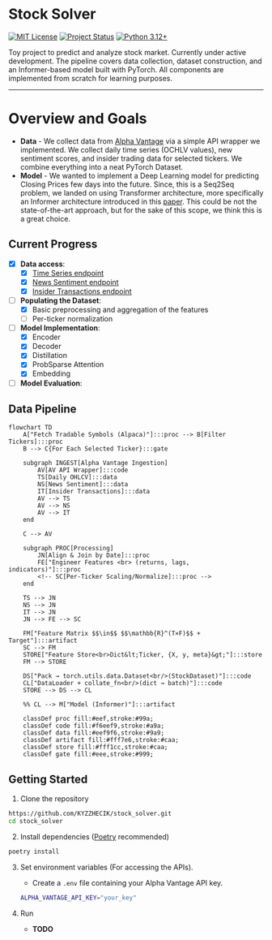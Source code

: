 # Stock Solver
[![MIT License](https://img.shields.io/badge/License-MIT-yellow.svg)](LICENSE)
[![Project Status](https://img.shields.io/badge/status-in%20development-orange)](#current-progress)
[![Python 3.12+](https://img.shields.io/badge/python-3.12%2B-blue.svg)](pyproject.toml)

Toy project to predict and analyze stock market. Currently under active development. The pipeline covers data collection, dataset construction, and an Informer-based model built with PyTorch. All components are implemented from scratch for learning purposes.

---

# Overview and Goals

- **Data** - We collect data from [Alpha Vantage](https://www.alphavantage.co/) via a simple API wrapper we implemented. We collect daily time series (OCHLV values), new sentiment scores, and insider trading data for selected tickers. We combine everything into a neat PyTorch Dataset.
- **Model** - We wanted to implement a Deep Learning model for predicting Closing Prices few days into the future. Since, this is a Seq2Seq problem, we landed on using Transformer architecture, more specifically an Informer architecture introduced in this [paper](https://arxiv.org/abs/2012.07436). This could be not the state-of-the-art approach, but for the sake of this scope, we think this is a great choice.

## Current Progress
- [x] **Data access**:
    - [x] [Time Series endpoint](https://www.alphavantage.co/documentation/#daily)
    - [x] [News Sentiment endpoint](https://www.alphavantage.co/documentation/#news-sentiment)
    - [x] [Insider Transactions endpoint](https://www.alphavantage.co/documentation/#insider-transactions)
- [ ] **Populating the Dataset**:
    - [x] Basic preprocessing and aggregation of the features
    - [ ] Per-ticker normalization
- [ ] **Model Implementation**:
    - [x] Encoder
    - [x] Decoder
    - [x] Distillation
    - [x] ProbSparse Attention
    - [x] Embedding
- [ ] **Model Evaluation**:

## Data Pipeline
```mermaid
flowchart TD
    A["Fetch Tradable Symbols (Alpaca)"]:::proc --> B[Filter Tickers]:::proc
    B --> C{For Each Selected Ticker}:::gate
    
    subgraph INGEST[Alpha Vantage Ingestion]
        AV[AV API Wrapper]:::code
        TS[Daily OHLCV]:::data
        NS[News Sentiment]:::data
        IT[Insider Transactions]:::data
        AV --> TS
        AV --> NS
        AV --> IT
    end

    C --> AV

    subgraph PROC[Processing]    
        JN[Align & Join by Date]:::proc
        FE["Engineer Features <br> (returns, lags, indicators)"]:::proc
        <!-- SC[Per-Ticker Scaling/Normalize]:::proc -->
    end

    TS --> JN
    NS --> JN
    IT --> JN
    JN --> FE --> SC

    FM["Feature Matrix $$\in$$ $$\mathbb{R}^(T×F)$$ + Target"]:::artifact
    SC --> FM
    STORE["Feature Store<br>Dict&lt;Ticker, {X, y, meta}&gt;"]:::store
    FM --> STORE
    
    DS["Pack → torch.utils.data.Dataset<br/>(StockDataset)"]:::code
    CL["DataLoader + collate_fn<br/>(dict → batch)"]:::code
    STORE --> DS --> CL

    %% CL --> M["Model (Informer)"]:::artifact

    classDef proc fill:#eef,stroke:#99a;
    classDef code fill:#f6eef9,stroke:#a9a;
    classDef data fill:#eef9f6,stroke:#9a9;
    classDef artifact fill:#fff7e6,stroke:#caa;
    classDef store fill:#fff1cc,stroke:#caa;
    classDef gate fill:#eee,stroke:#999;
```

## Getting Started
1. Clone the repository
``` bash
https://github.com/KYZZHECIK/stock_solver.git
cd stock_solver
```

2. Install dependencies ([Poetry](https://python-poetry.org/docs/) recommended)
``` bash
poetry install
```

3. Set environment variables (For accessing the APIs).
    - Create a `.env` file containing your Alpha Vantage API key.
    ``` bash
    ALPHA_VANTAGE_API_KEY="your_key"
    ```

4. Run
    - **TODO**
